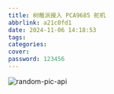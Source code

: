 ```yaml
---
title: 树莓派接入 PCA9685 舵机
abbrlink: a21c0fd1
date: 2024-11-06 14:18:53
tags:
categories:
cover:
password: 123456
---
```


![random-pic-api](https://cover.dong4j.ink:1024)

<!-- https://unsplash.com/photos/black-and-blue-usb-cable-9wWX_jwDHeM -->
